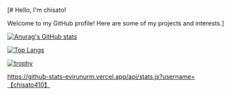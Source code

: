 [# Hello, I'm chisato!

Welcome to my GitHub profile! Here are some of my projects and interests.]

<!--
**chisato410/chisato410** is a ✨ _special_ ✨ repository because its `README.md` (this file) appears on your GitHub profile.

Here are some ideas to get you started:

- 🔭 I’m currently working on ...
- 🌱 I’m currently learning ...
- 👯 I’m looking to collaborate on ...
- 🤔 I’m looking for help with ...
- 💬 Ask me about ...
- 📫 How to reach me: ...
- 😄 Pronouns: ...
- ⚡ Fun fact: ...
-->

[![Anurag's GitHub stats](https://github-readme-stats.vercel.app/api?username=chisato410&theme=rose)](https://github.com/anuraghazra/github-readme-stats)

[![Top Langs](https://github-readme-stats.vercel.app/api/top-langs/?username=chisato410&layout=donut)](https://github.com/anuraghazra/github-readme-stats)

[![trophy](https://github-profile-trophy.vercel.app/?username=ryo-ma&theme=oldie)](https://github.com/ryo-ma/github-profile-trophy)

https://github-stats-evirunurm.vercel.app/api/stats.js?username=【chisato410】

